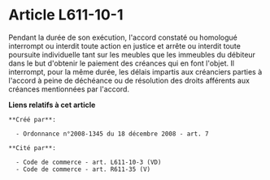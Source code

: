 # Article L611-10-1

Pendant la durée de son exécution, l'accord constaté ou homologué interrompt ou interdit toute action en justice et arrête ou
interdit toute poursuite individuelle tant sur les meubles que les immeubles du débiteur dans le but d'obtenir le paiement
des créances qui en font l'objet. Il interrompt, pour la même durée, les délais impartis aux créanciers parties à l'accord à
peine de déchéance ou de résolution des droits afférents aux créances mentionnées par l'accord.

**Liens relatifs à cet article**

	**Créé par**:

	  - Ordonnance n°2008-1345 du 18 décembre 2008 - art. 7

	**Cité par**:

	  - Code de commerce - art. L611-10-3 (VD)
	  - Code de commerce - art. R611-35 (V)
